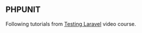 ## PHPUNIT

Following tutorials from [Testing Laravel](https://testing-laravel.com) video course.



